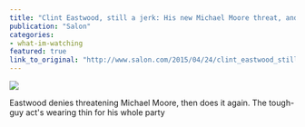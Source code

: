 ```yaml
---
title: "Clint Eastwood, still a jerk: His new Michael Moore threat, and the GOP’s Fox News derangement problem"
publication: "Salon"
categories: 
- what-im-watching
featured: true
link_to_original: "http://www.salon.com/2015/04/24/clint_eastwood_still_a_jerk_his_new_michael_moore_threat_and_the_gops_fox_news_derangement_problem/"
---
```

![](/assets/img/dirty_harry.jpg)

Eastwood denies threatening Michael Moore, then does it again. The tough-guy act's wearing thin for his whole party